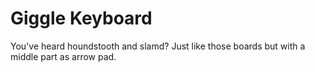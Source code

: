 # Giggle Keyboard

You've heard houndstooth and slamd?
Just like those boards but with a middle part as arrow pad.
